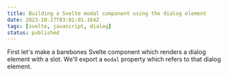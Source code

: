 ```yaml
---
title: Building a Svelte modal component using the dialog element
date: 2023-10-27T03:01:01.164Z
tags: [svelte, javascript, dialog]
status: published
---
```


<script>
  import Dialog from './Dialog.svelte';
  import StyledDialog from './StyledDialog.svelte';

  let basicModal;
  let nestedModal;
  let nestedModalChild;
  let styledModal;
  let styledLongModal;
</script>

First let's make a barebones Svelte component which renders a dialog element with a slot. We'll export a `modal` property which refers to that dialog element.
